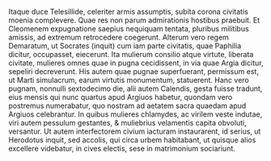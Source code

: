  Itaque duce Telesillide, celeriter armis assumptis, subita corona civitatis moenia complevere. Quae res non parum admirationis hostibus praebuit. Et Cleomenem expugnatione saepius nequiquam tentata, pluribus militibus amissis, ad extremum retrocedere coegerunt. Alterum vero regem Demaratum, ut Socrates (inquit) cum iam parte civitatis, quae Paphilia dicitur, occupasset, eiecerunt. Ita mulierum consilio atque virtute, liberata civitate, mulieres omnes quae in pugna cecidissent, in via quae Argia dicitur, sepeliri decreverunt. His autem quae pugnae superfuerant, permissum est, ut Marti simulacrum, earum virtutis monumentum, statuerent. Hanc vero pugnam, nonnulli sextodecimo die, alii autem Calendis, gesta fuisse tradunt, eius mensis qui nunc quartus apud Argiuos habetur, quondam vero postremus numerabatur, quo nostram ad aetatem sacra quaedam apud Argiuos celebrantur. In quibus mulieres chlamydes, ac virilem veste indutae, viri autem pessulum gestantes, & muliebrius velamentis capita obvoluti, versantur. Ut autem interfectorem civium iacturam instaurarent, id serius, ut Herodotus inquit, sed accolis, qui circa urbem habitabant, ut quisque alios excellere videbatur, in cives electis, sese in matrimonium sociariunt.


